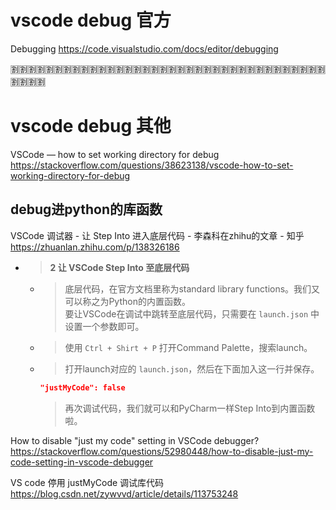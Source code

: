 
# vscode debug 官方

Debugging https://code.visualstudio.com/docs/editor/debugging

:u5272::u5272::u5272::u5272::u5272::u5272::u5272::u5272::u5272::u5272::u5272::u5272::u5272::u5272::u5272::u5272::u5272::u5272::u5272::u5272::u5272::u5272::u5272::u5272::u5272::u5272::u5272::u5272::u5272::u5272::u5272::u5272::u5272::u5272::u5272::u5272::u5272::u5272::u5272::u5272:

# vscode debug 其他

VSCode — how to set working directory for debug https://stackoverflow.com/questions/38623138/vscode-how-to-set-working-directory-for-debug

## debug进python的库函数

VSCode 调试器 - 让 Step Into 进入底层代码 - 李森科在zhihu的文章 - 知乎 https://zhuanlan.zhihu.com/p/138326186
- > **2 让 VSCode Step Into 至底层代码**
  * > 底层代码，在官方文档里称为standard library functions。我们又可以称之为Python的内置函数。 <br> 要让VSCode在调试中跳转至底层代码，只需要在 `launch.json` 中设置一个参数即可。
  * > 使用 `Ctrl + Shirt + P` 打开Command Palette，搜索launch。
  * > 打开launch对应的 `launch.json`，然后在下面加入这一行并保存。
    ```json
    "justMyCode": false
    ```
    > 再次调试代码，我们就可以和PyCharm一样Step Into到内置函数啦。

How to disable "just my code" setting in VSCode debugger? https://stackoverflow.com/questions/52980448/how-to-disable-just-my-code-setting-in-vscode-debugger

VS code 停用 justMyCode 调试库代码 https://blog.csdn.net/zywvvd/article/details/113753248
